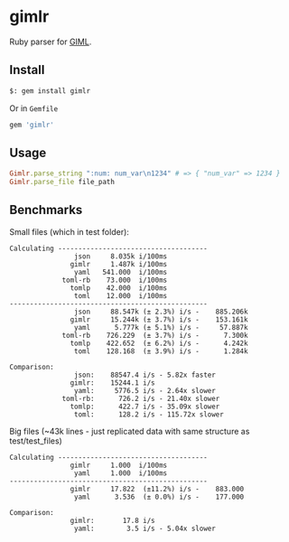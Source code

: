# gimlr

Ruby parser for [GIML](https://github.com/gazay/giml).

## Install

```bash
$: gem install gimlr
```

Or in `Gemfile`

```ruby
gem 'gimlr'
```

## Usage

```ruby
Gimlr.parse_string ":num: num_var\n1234" # => { "num_var" => 1234 }
Gimlr.parse_file file_path
```

## Benchmarks

Small files (which in test folder):

```
Calculating -------------------------------------
                json     8.035k i/100ms
               gimlr     1.487k i/100ms
                yaml   541.000  i/100ms
             toml-rb    73.000  i/100ms
               tomlp    42.000  i/100ms
                toml    12.000  i/100ms
-------------------------------------------------
                json     88.547k (± 2.3%) i/s -    885.206k
               gimlr     15.244k (± 3.7%) i/s -    153.161k
                yaml      5.777k (± 5.1%) i/s -     57.887k
             toml-rb    726.229  (± 3.7%) i/s -      7.300k
               tomlp    422.652  (± 6.2%) i/s -      4.242k
                toml    128.168  (± 3.9%) i/s -      1.284k

Comparison:
                json:    88547.4 i/s - 5.82x faster
               gimlr:    15244.1 i/s
                yaml:     5776.5 i/s - 2.64x slower
             toml-rb:      726.2 i/s - 21.40x slower
               tomlp:      422.7 i/s - 35.09x slower
                toml:      128.2 i/s - 115.72x slower
```

Big files (~43k lines - just replicated data with same structure as test/test_files)

```
Calculating -------------------------------------
               gimlr     1.000  i/100ms
                yaml     1.000  i/100ms
-------------------------------------------------
               gimlr     17.822  (±11.2%) i/s -    883.000
                yaml      3.536  (± 0.0%) i/s -    177.000

Comparison:
               gimlr:       17.8 i/s
                yaml:        3.5 i/s - 5.04x slower
```
